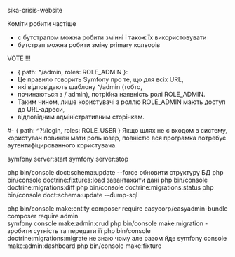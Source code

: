 sika-crisis-website

Коміти робити частіше

- с бутстрапом можна робити змінні і також їх використовувати 
- бутстрап можна робити зміну primary кольорів

VOTE !!!

- { path: ^/admin, roles: ROLE_ADMIN }: 
- Це правило говорить Symfony про те, що для всіх URL,
- які відповідають шаблону ^/admin (тобто,
- починаються з / admin), потрібна наявність ролі ROLE_ADMIN.
- Таким чином, лише користувачі з роллю ROLE_ADMIN мають доступ до URL-адреси,
- відповідним адміністративним сторінкам.

#- { path: ^?!/login, roles: ROLE_USER }
Якщо шлях не є входом в систему, користувач повинен мати роль юзер, повністю вся програмка потребує аутентифіцированного користувача.

symfony server:start
symfony server:stop

php bin/console doct:schema:update --force    обновити структуру БД 
php bin/console doctrine:fixtures:load   завантажити дані
php bin/console doctrine:migrations:diff
php bin/console doctrine:migrations:status
php bin/console doct:schema:update --dump-sql

php bin/console make:entity
composer require easycorp/easyadmin-bundle
composer require admin    
symfony console make:admin:crud
php bin/console make:migration - зробити сутність  та передати її
php bin/console doctrine:migrations:migrate не знаю чому але разом йде
symfony console make:admin:dashboard
php bin/console make:fixture  
